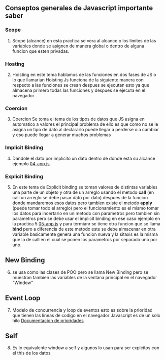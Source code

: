 ## Conseptos generales de Javascript importante saber 


### Scope
1. Scope (alcance) en esta practica se vera al alcance o los limites de las variables donde se asignen de manera global o dentro de alguna funcion que esten privadas. 

### Hosting
2. Hoisting en este tema hablamos de las funciones en dos fases de JS o lo que llamarian Hoisting Js funciona de la siguiente manera con respecto a las funciones se crean despues se ejecutan esto ya que almacena primero todas las funciones y despues se ejecuta en el navegador 

### Coercion
3. Coercion Se toma el tema de los tipos de datos que JS asigna en automatico a valores el principal problema de ello es que como no se le asigna un tipo de dato al declararlo puede llegar a perderse o a cambiar y eso puede llegar a generar muchos problemas 

### Implicit  Binding
4. Dandole el dato por implicito un dato dentro de donde esta su alcance ejemplo [04-app.js](https://github.com/luiarmandoaguayoaceves/Javascript/blob/main/46-DominandoJavaScript/js/04-app.js).

### Explicit Binding
5. En este tema de Explicit binding se toman valores de distintas variables una parte de un objeto y otra de un arreglo usando el metodo **call** (en call un arreglo se debe pasar dato por dato) despues de la funcion donde mandaremos esos datos pero tambien existe el metodo **apply** (puede tomar todo el arreglo) pero el funcionamiento es el mismo tomar los datos para incertarlo en un metodo con parametros pero tambien sin parametros pero se debe usar el implicit binding en ese caso ejemplo en la practica 5 [05-app.js](https://github.com/luiarmandoaguayoaceves/Javascript/blob/main/46-DominandoJavaScript/js/05-app.js)
y para termianr se tiene otra funcion que se llama **bind** pero a diferencia de este metodo este se debe almacenar en otra variable basicamente genera una funcion nueva y la sitaxis es la misma que la de call en el cual se ponen los parametros por separado uno por uno.

## New Binding
6. se usa como las clases de POO pero se llama New Binding pero se muestran tambien las variables de la ventana principal en el navegador "Window"

## Event Loop
7. Modelo de concurrencia y loop de eventos esto es sobre la prioridad que tienen las lineas de codigo en el navegador Javascript es de un solo hilo [Documentacion de prioridades](https://developer.mozilla.org/es/docs/Web/JavaScript/Event_loop)

## Self
8.  Es lo equivalente window a self y algunos lo usan para ser explcitos con el this de los datos 